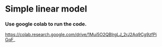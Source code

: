# Simple linear model

### Use google colab to run the code.
https://colab.research.google.com/drive/1Mui5O2QBIrgLJ_2rJ2Aq9Cg9zfPiGqF_


